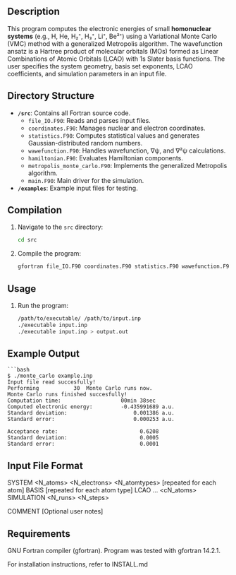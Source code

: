 ## Description  
This program computes the electronic energies of small **homonuclear systems** (e.g., H, He, H₂⁺, H₃⁺, Li⁺, Be²⁺) using a Variational Monte Carlo (VMC) method with a generalized Metropolis algorithm. The wavefunction ansatz is a Hartree product of molecular orbitals (MOs) formed as Linear Combinations of Atomic Orbitals (LCAO) with 1s Slater basis functions. The user specifies the system geometry, basis set exponents, LCAO coefficients, and simulation parameters in an input file.

## Directory Structure  
- **`/src`**: Contains all Fortran source code.  
  - `file_IO.F90`: Reads and parses input files.  
  - `coordinates.F90`: Manages nuclear and electron coordinates.  
  - `statistics.F90`: Computes statistical values and generates Gaussian-distributed random numbers.  
  - `wawefunction.F90`: Handles wavefunction, ∇ψ, and ∇²ψ calculations.  
  - `hamiltonian.F90`: Evaluates Hamiltonian components.  
  - `metropolis_monte_carlo.F90`: Implements the generalized Metropolis algorithm.  
  - `main.F90`: Main driver for the simulation.  
- **`/examples`**: Example input files for testing.

## Compilation  
1. Navigate to the `src` directory:  
   ```bash  
   cd src
2. Compile the program:
    ```bash
    gfortran file_IO.F90 coordinates.F90 statistics.F90 wawefunction.F90 hamiltonian.F90 metropolis_monte_carlo.F90 main.F90 -o monte_carlo

## Usage
1. Run the program:
    ```bash
    /path/to/executable/ /path/to/input.inp
    ./executable input.inp
    ./executable input.inp > output.out
## Example Output
    ```bash
    $ ./monte_carlo example.inp
    Input file read succesfully!
    Performing           30  Monte Carlo runs now.
    Monte Carlo runs finished succesfully!
    Computation time:                   00min 38sec
    Computed electronic energy:         -0.435991689 a.u.
    Standard deviation:                     0.001386 a.u.
    Standard error:                         0.000253 a.u.

    Acceptance rate:                          0.6208
    Standard deviation:                       0.0005
    Standard error:                           0.0001

## Input File Format
SYSTEM
<N_atoms> <N_electrons> <N_atomtypes>
<Z> <x> <y> <z> [repeated for each atom]
BASIS
<Z> <alpha> [repeated for each atom type]
LCAO
<c1> <c2> ... <cN_atoms>
SIMULATION
<N_runs> <N_steps> <dt>
COMMENT
[Optional user notes]

## Requirements
GNU Fortran compiler (gfortran). Program was tested with gfortran 14.2.1.

For installation instructions, refer to INSTALL.md

